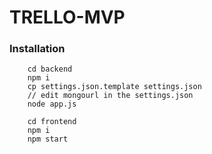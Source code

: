 # TRELLO-MVP

### Installation

        cd backend
        npm i
        cp settings.json.template settings.json
        // edit mongourl in the settings.json
        node app.js

        cd frontend
        npm i
        npm start
